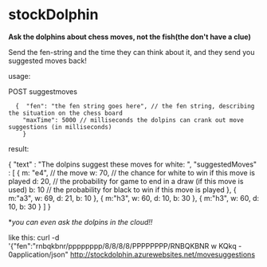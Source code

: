 stockDolphin
============

**Ask the dolphins about chess moves, not the fish(the don't have a clue)**

Send the fen-string and the time they can think about it, and they send you suggested moves back!


usage:

POST suggestmoves

      {  "fen": "the fen string goes here", // the fen string, describing the situation on the chess board
        "maxTime": 5000 // milliseconds the dolpins can crank out move suggestions (in milliseconds)
        }
        
result:

{ 
  "text" : "The dolpins suggest these moves for white: ",
  "suggestedMoves" : [
        { m: "e4", // the move
          w: 70, // the chance for white to win if this move is played
          d: 20, // the probability for game to end in a draw (if this move is used)
          b: 10  // the probability for black to win if this move is played
          },
          {
             m:"a3",
             w: 69,
             d: 21,
             b: 10
             },
          {
             m:"h3",
             w: 60,
             d: 10,
             b: 30
             },
          {
             m:"h3",
             w: 60,
             d: 10,
             b: 30
             }
          ]
}
             
**you can even ask the dolpins in the cloud!!*

like this: curl -d '{"fen":"rnbqkbnr/pppppppp/8/8/8/8/PPPPPPPP/RNBQKBNR w KQkq - 0application/json" http://stockdolphin.azurewebsites.net/movesuggestions

